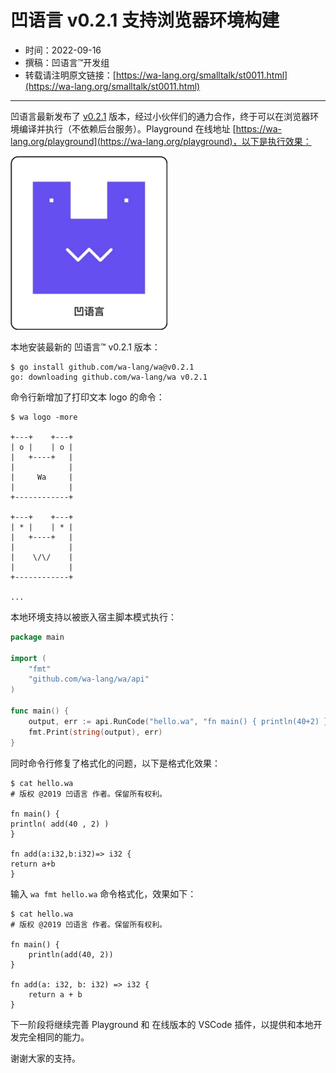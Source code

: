 # 凹语言 v0.2.1 支持浏览器环境构建

- 时间：2022-09-16
- 撰稿：凹语言™开发组
- 转载请注明原文链接：[https://wa-lang.org/smalltalk/st0011.html](https://wa-lang.org/smalltalk/st0011.html)

---

凹语言最新发布了 [v0.2.1](https://github.com/wa-lang/wa/releases/tag/v0.2.1) 版本，经过小伙伴们的通力合作，终于可以在浏览器环境编译并执行（不依赖后台服务）。Playground 在线地址 [https://wa-lang.org/playground](https://wa-lang.org/playground)，以下是执行效果：

![](/st0011-01.png)

本地安装最新的 凹语言™ v0.2.1 版本：

```
$ go install github.com/wa-lang/wa@v0.2.1
go: downloading github.com/wa-lang/wa v0.2.1
```

命令行新增加了打印文本 logo 的命令：

```
$ wa logo -more

+---+    +---+
| o |    | o |
|   +----+   |
|            |
|     Wa     |
|            |
+------------+

+---+    +---+
| * |    | * |
|   +----+   |
|            |
|    \/\/    |
|            |
+------------+

...
```

本地环境支持以被嵌入宿主脚本模式执行：

```go
package main

import (
	"fmt"
	"github.com/wa-lang/wa/api"
)

func main() {
	output, err := api.RunCode("hello.wa", "fn main() { println(40+2) }")
	fmt.Print(string(output), err)
}
```

同时命令行修复了格式化的问题，以下是格式化效果：

```wa
$ cat hello.wa
# 版权 @2019 凹语言 作者。保留所有权利。

fn main() {
println( add(40 , 2) )
}

fn add(a:i32,b:i32)=> i32 {
return a+b
}
```

输入 `wa fmt hello.wa` 命令格式化，效果如下：

```
$ cat hello.wa
# 版权 @2019 凹语言 作者。保留所有权利。

fn main() {
	println(add(40, 2))
}

fn add(a: i32, b: i32) => i32 {
	return a + b
}
```

下一阶段将继续完善 Playground 和 在线版本的 VSCode 插件，以提供和本地开发完全相同的能力。

谢谢大家的支持。
